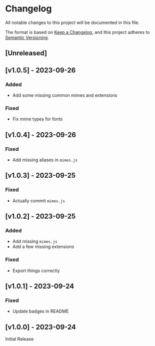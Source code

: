 # Changelog
All notable changes to this project will be documented in this file.

The format is based on [Keep a Changelog](https://keepachangelog.com/en/1.0.0/),
and this project adheres to [Semantic Versioning](https://semver.org/spec/v2.0.0.html).

## [Unreleased]

## [v1.0.5] - 2023-09-26

### Added
- Add some missing common mimes and extensions

### Fixed
- Fix mime types for fonts

## [v1.0.4] - 2023-09-26

### Fixed
- Add missing aliases in `mimes.js`

## [v1.0.3] - 2023-09-25

### Fixed
- Actually commit `mimes.js`

## [v1.0.2] - 2023-09-25

### Added
- Add missing `mimes.js`
- Add a few missing extensions

### Fixed
- Export things correctly

## [v1.0.1] - 2023-09-24

### Fixed
- Update badges in README

## [v1.0.0] - 2023-09-24

Initial Release

